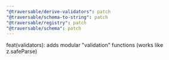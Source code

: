 ```yaml
---
"@traversable/derive-validators": patch
"@traversable/schema-to-string": patch
"@traversable/registry": patch
"@traversable/schema": patch
---
```


feat(validators): adds modular "validation" functions (works like z.safeParse)
